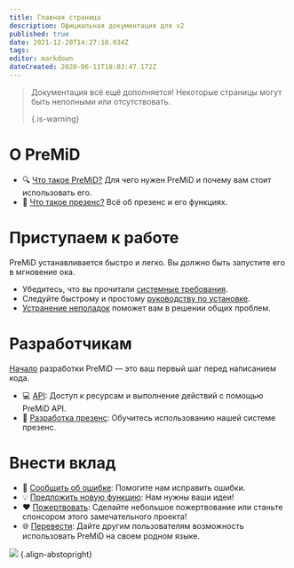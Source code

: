 ```yaml
---
title: Главная страница
description: Официальная документация для v2
published: true
date: 2021-12-20T14:27:18.034Z
tags:
editor: markdown
dateCreated: 2020-06-11T18:03:47.172Z
---
```


> Документация всё ещё дополняется! Некоторые страницы могут быть неполными или отсутствовать. 
> 
> {.is-warning}

# О PreMiD
- :mag: [Что такое PreMiD?](/about) Для чего нужен PreMiD и почему вам стоит использовать его.
- :link: [Что такое презенс?](https://discordapp.com/rich-presence) Всё об презенс и его функциях.

# Приступаем к работе

PreMiD устанавливается быстро и легко. Вы должно быть запустите его в мгновение ока.

- Убедитесь, что вы прочитали [системные требования](/install/requirements).
- Следуйте быстрому и простому [руководству по установке](/install).
- [Устранение неполадок](/troubleshooting) поможет вам в решении общих проблем.

# Разработчикам

[Начало](/dev) разработки PreMiD — это ваш первый шаг перед написанием кода.

- :computer: [API](/dev/api): Доступ к ресурсам и выполнение действий с помощью PreMiD API.
- :wrench: [Разработка презенс](/dev/presence): Обучитесь использованию нашей системе презенс.

# Внести вклад
- :bug: [Сообщить об ошибке](https://github.com/PreMiD): Помогите нам исправить ошибки.
- :bulb: [Предложить новую функцию](https://discord.premid.app/): Нам нужны ваши идеи!
- :heart: [Пожертвовать](https://www.patreon.com/Timeraa): Сделайте небольшое пожертвование или станьте спонсором этого замечательного проекта!
- :globe_with_meridians: [Перевести](https://translate.premid.app): Дайте другим пользователям возможность использовать PreMiD на своем родном языке.

![](https://beta.premid.app/img/logo.2b414dc2.gif) {.align-abstopright}
